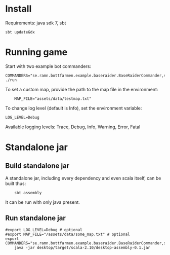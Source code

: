 Install
============

Requirements: java sdk 7, sbt

    sbt updateGdx


Running game
============

Start with two example bot commanders:

    COMMANDERS="se.ramn.bottfarmen.example.baseraider.BaseRaiderCommander,se.ramn.bottfarmen.example.idle.IdleCommander" ./run

To set a custom map, provide the path to the map file in the environment:

		MAP_FILE="assets/data/testmap.txt"

To change log level (default is Info), set the environment variable:

    LOG_LEVEL=Debug

Available logging levels: Trace, Debug, Info, Warning, Error, Fatal


Standalone jar
==============

Build standalone jar
--------------------
A standalone jar, including every dependency and even scala itself, can be
built thus:

		sbt assembly

It can be run with only java present.


Run standalone jar
------------------

    #export LOG_LEVEL=Debug # optional
    #export MAP_FILE="/assets/data/some_map.txt" # optional
    export COMMANDERS="se.ramn.bottfarmen.example.baseraider.BaseRaiderCommander,se.ramn.bottfarmen.example.idle.IdleCommander"
		java -jar desktop/target/scala-2.10/desktop-assembly-0.1.jar
